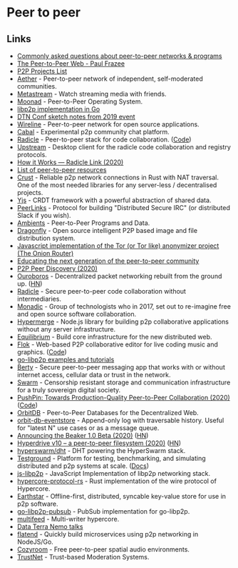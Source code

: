 # Peer to peer

## Links

* [Commonly asked questions about peer-to-peer networks & programs](https://github.com/noffle/p2p-faq/)
* [The Peer-to-Peer Web - Paul Frazee](https://www.youtube.com/watch?v=-ep0ZIe6i10)
* [P2P Projects List](https://github.com/moshest/p2p-index)
* [Aether](https://github.com/nehbit/aether) - Peer-to-peer network of independent, self-moderated communities.
* [Metastream](https://github.com/samuelmaddock/metastream) - Watch streaming media with friends.
* [Moonad](https://github.com/moonad/Whitepaper) - Peer-to-Peer Operating System.
* [libp2p implementation in Go](https://github.com/libp2p/go-libp2p)
* [DTN Conf sketch notes from 2019 event](https://twitter.com/_lrlna/status/1129361644134567936)
* [Wireline](https://www.wireline.io/#about) - Peer-to-peer network for open source applications.
* [Cabal](https://cabal.chat/) - Experimental p2p community chat platform.
* [Radicle](http://radicle.xyz/) - Peer-to-peer stack for code collaboration. \([Code](https://github.com/radicle-dev/radicle)\)
* [Upstream](https://github.com/radicle-dev/radicle-upstream) - Desktop client for the radicle code collaboration and registry protocols.
* [How it Works — Radicle Link \(2020\)](https://radicle.xyz/radicle-link.html)
* [List of peer-to-peer resources](https://github.com/kgryte/awesome-peer-to-peer)
* [Crust](https://github.com/maidsafe/crust) - Reliable p2p network connections in Rust with NAT traversal. One of the most needed libraries for any server-less / decentralised projects.
* [Yjs](https://github.com/yjs/yjs) - CRDT framework with a powerful abstraction of shared data.
* [PeerLinks](https://github.com/peerlinks/peerlinks) - Protocol for building "Distributed Secure IRC" \(or distributed Slack if you wish\).
* [Ambients](https://github.com/aphelionz/ambients) - Peer-to-Peer Programs and Data.
* [Dragonfly](https://github.com/dragonflyoss/Dragonfly) - Open source intelligent P2P based image and file distribution system.
* [Javascript implementation of the Tor \(or Tor like\) anonymizer project \(The Onion Router\)](https://github.com/Ayms/node-Tor)
* [Educating the next generation of the peer-to-peer community](https://accessp2p.xyz/)
* [P2P Peer Discovery \(2020\)](https://jsantell.com/p2p-peer-discovery)
* [Ouroboros](https://ouroboros.rocks/) - Decentralized packet networking rebuilt from the ground up. \([HN](https://news.ycombinator.com/item?id=22052416)\)
* [Radicle](https://radicle.xyz/) - Secure peer-to-peer code collaboration without intermediaries.
* [Monadic](https://monadic.xyz/) - Group of technologists who in 2017, set out to re-imagine free and open source software collaboration.
* [Hypermerge](https://github.com/automerge/hypermerge) - Node.js library for building p2p collaborative applications without any server infrastructure.
* [Equilibrium](https://equilibrium.co/) - Build core infrastructure for the new distributed web.
* [Flok](https://munshkr.github.io/flok/) - Web-based P2P collaborative editor for live coding music and graphics. \([Code](https://github.com/munshkr/flok)\)
* [go-libp2p examples and tutorials](https://github.com/libp2p/go-libp2p-examples)
* [Berty](https://github.com/berty/berty) - Secure peer-to-peer messaging app that works with or without internet access, cellular data or trust in the network.
* [Swarm](https://github.com/ethersphere/swarm) - Censorship resistant storage and communication infrastructure for a truly sovereign digital society.
* [PushPin: Towards Production-Quality Peer-to-Peer Collaboration \(2020\)](https://martin.kleppmann.com/papers/pushpin-papoc20.pdf) \([Code](https://github.com/ept/pushpin-papoc)\)
* [OrbitDB](https://github.com/orbitdb/orbit-db) - Peer-to-Peer Databases for the Decentralized Web.
* [orbit-db-eventstore](https://github.com/orbitdb/orbit-db-eventstore) - Append-only log with traversable history. Useful for "latest N" use cases or as a message queue.
* [Announcing the Beaker 1.0 Beta \(2020\)](https://beakerbrowser.com/2020/05/14/beaker-1-0-beta.html) \([HN](https://news.ycombinator.com/item?id=23182775)\)
* [Hyperdrive v10 – a peer-to-peer filesystem \(2020\)](https://blog.hypercore-protocol.org/posts/announcing-hyperdrive-10/) \([HN](https://news.ycombinator.com/item?id=23180572)\)
* [hyperswarm/dht](https://github.com/hyperswarm/dht) - DHT powering the HyperSwarm stack.
* [Testground](https://github.com/testground/testground) - Platform for testing, benchmarking, and simulating distributed and p2p systems at scale. \([Docs](https://docs.testground.ai/)\)
* [js-libp2p](https://github.com/libp2p/js-libp2p) - JavaScript Implementation of libp2p networking stack.
* [hypercore-protocol-rs](https://github.com/Frando/hypercore-protocol-rs) - Rust implementation of the wire protocol of Hypercore.
* [Earthstar](https://github.com/cinnamon-bun/earthstar) - Offline-first, distributed, syncable key-value store for use in p2p software.
* [go-libp2p-pubsub](https://github.com/libp2p/go-libp2p-pubsub) - PubSub implementation for go-libp2p.
* [multifeed](https://github.com/kappa-db/multifeed) - Multi-writer hypercore.
* [Data Terra Nemo talks](https://www.youtube.com/channel/UCp-7zAsouqg4LP4xULhYhcg/videos)
* [flatend](https://github.com/lithdew/flatend) - Quickly build microservices using p2p networking in NodeJS/Go.
* [Cozyroom](https://cozyroom.xyz/) - Free peer-to-peer spatial audio environments.
* [TrustNet](https://cblgh.org/articles/trustnet.html) - Trust-based Moderation Systems.

